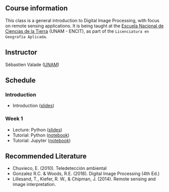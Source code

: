 ## Course information
This class is a general introduction to Digital Image Processing, with focus on remote sensing applications. It is being taught at the [Escuela Nacional de Ciencias de la Tierra](https://www.encit.unam.mx/) (UNAM - ENCIT), as part of the ``Licenciatura en Geografía Aplicada``.

## Instructor
Sébastien Valade ([UNAM](https://svalade.github.io/))

## Schedule

### Introduction 
* Introduction ([slides](https://raw.githubusercontent.com/svalade/dip4rs/master/lectures/pdfs_2024/dip4rs_00_introduction.pdf))
  
### Week 1
* Lecture: Python ([slides](https://raw.githubusercontent.com/svalade/dip4rs/master/lectures/pdfs_2024/dip4rs_01_lecture.pdf))
* Tutorial: Python ([notebook](https://github.com/svalade/dip4rs/blob/master/exercises/01/dip4rs_01_python-tutorial.ipynb))
* Tutorial: Jupyter ([notebook](https://github.com/svalade/dip4rs/blob/master/exercises/01/dip4rs_01_jupyter-tutorial.ipynb))

## Recommended Literature
* Chuvieco, E. (2010). Teledetección ambiental
* Gonzalez R.C. & Woods, R.E. (2018). Digital Image Processing (4th Ed.)
* Lillesand, T., Kiefer, R. W., & Chipman, J. (2014). Remote sensing and image interpretation.